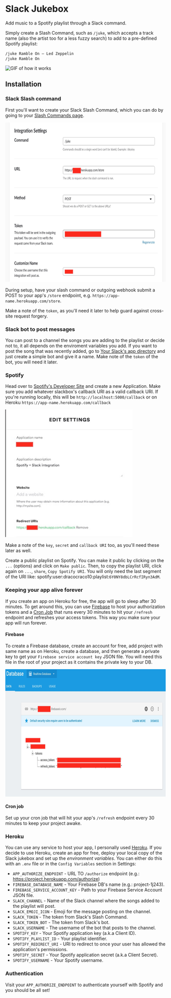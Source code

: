 # Slack Jukebox
Add music to a Spotify playlist through a Slack command.

Simply create a Slash Command, such as `/juke`, which accepts a track name (also the artist too for a less fuzzy search) to add to a pre-defined Spotify playlist:

    /juke Ramble On – Led Zeppelin
    /juke Ramble On
    
<img src="screenshots/tapbox_test.gif" alt="GIF of how it works" width="800" height="500">

## Installation

### Slack Slash command

First you'll want to create your Slack Slash Command, which you can do by going to your [Slash Commands page](https://my.slack.com/services/new/bots).

<img src="screenshots/slack_settings.jpg" alt="Slack's settings for Slack command" width="800" height="500">

During setup, have your slash command or outgoing webhook submit a POST to your app's `/store` endpoint, e.g. `https://app-name.herokuapp.com/store`.

Make a note of the `token`, as you'll need it later to help guard against cross-site request forgery.

### Slack bot to post messages

You can post to a channel the songs you are adding to the playlist or decide not to, it all depends on the enviroment variables you add.
If you want to post the song that was recently added, go to [Your Slack's app directory](https://my.slack.com/apps/manage/custom-integrations) and just create a simple bot and give it a name. Make note of the `token` of the bot, you will need it later.

### Spotify

Head over to [Spotify's Developer Site](http://developer.spotify.com) and create a new Application. Make sure you add whatever slackbox's callback URI as a valid callback URI. If you're running locally, this will be `http://localhost:5000/callback` or on Heroku `https://app-name.herokuapp.com/callback`

<img src="screenshots/spotify_settings.jpg" alt="Spotify's Developer page" width="400" height="400">

Make a note of the `key`, `secret` and `callback URI` too, as you'll need these later as well.

Create a public playlist on Spotify. You can make it public by clicking on the `...` (options) and click on `Make public`. Then, to copy the playlist URI, click again on `...`, `share`, `Copy Spotify URI`. You will only need the last segment of the URI like: spotify:user:dracocraco10:playlist:`6Y0NY8dbLCrRcfIRyn3AdM`.

### Keeping your app alive forever

If you create an app on Heroku for free, the app will go to sleep after 30 minutes. To get around this, you can use [Firebase](https://console.firebase.google.com/) to host your authorization tokens and a [Cron Job](https://cron-job.org/en/) that runs every 30 minutes to hit your `/refresh` endpoint and refreshes your access tokens. This way you make sure your app will run forever.

#### Firebase

To create a Firebase database, create an account for free, add project with same name as on Heroku, create a database, and then generate a private key to get your `Firebase service account key` JSON file. You will need this file in the root of your project as it contains the private key to your DB.

<img src="screenshots/firebase_settings.jpg" alt="Firebase DB settings" width="800" height="400">

#### Cron job

Set up your cron job that will hit your app's `/refresh` endpoint every 30 minutes to keep your project awake.


### Heroku

You can use any service to host your app, I personally used [Heroku](https://www.heroku.com/). If you decide to use Heroku, create an app for free, deploy your local copy of the Slack jukebox and set up the *environment variables*. You can either do this with an `.env` file or in the `Config Variables` section in Settings:

* `APP_AUTHORIZE_ENDPOINT` - URL TO `/authorize` endpoint (e.g.: https://project.herokuapp.com/authorize)
* `FIREBASE_DATABASE_NAME` - Your Firebase DB's name (e.g.: project-1j243).
* `FIREBASE_SERVICE_ACCOUNT_KEY` - Path to your Firebase Service Account JSON file.
* `SLACK_CHANNEL` - Name of the Slack channel where the songs added to the playlist will post.
* `SLACK_EMOJI_ICON` - Emoji for the message posting on the channel.
* `SLACK_TOKEN` - The token from Slack's Slash Command.
* `SLACK_TOKEN_BOT` - The token from Slack's bot.
* `SLACK_USERNAME` - The username of the bot that posts to the channel.
* `SPOTIFY_KEY` - Your Spotify application key (a.k.a Client ID).
* `SPOTIFY_PLAYLIST_ID` - Your playlist identifier.
* `SPOTIFY_REDIRECT_URI` - URI to redirect to once your user has allowed the application's permissions.
* `SPOTIFY_SECRET` - Your Spotify application secret (a.k.a Client Secret).
* `SPOTIFY_USERNAME` - Your Spotify username.

### Authentication

Visit your `APP_AUTHORIZE_ENDPOINT` to authenticate yourself with Spotify and you should be all set!
